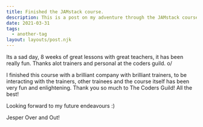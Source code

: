 ```yaml
---
title: Finished the JAMstack course.
description: This is a post on my adventure through the JAMstack course by The Coders Guild.
date: 2021-03-31
tags:
  - another-tag
layout: layouts/post.njk
---
```

Its a sad day, 8 weeks of great lessons with great teachers, it has been really fun. Thanks alot trainers and personal at the coders guild. o/ 

I finished this course with a brilliant company with brilliant trainers, to be interacting with the trainers, other trainees and the course itself has been very fun and enlightening. Thank you so much to The Coders Guild! All the best!

Looking forward to my future endeavours :)

Jesper Over and Out!